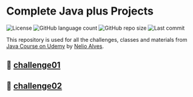 # Complete Java plus Projects

![License](https://img.shields.io/github/license/isabellanunes/udemy-java-completo?style=flat-square)
![GitHub language count](https://img.shields.io/github/languages/count/isabellanunes/udemy-java-completo?style=flat-square)
![GitHub repo size](https://img.shields.io/github/repo-size/isabellanunes/udemy-java-completo?style=flat-square)
![Last commit](https://img.shields.io/github/last-commit/isabellanunes/udemy-java-completo?style=flat-square)

This repository is used for all the challenges, classes and materials from [Java Course on Udemy](https://www.udemy.com/course/java-curso-completo/) by [Nelio Alves](https://www.udemy.com/user/nelio-alves/).

## 📁 [challenge01](/challenge01/challenge01.pdf)
## 📁 [challenge02](/challenge02/challenge02.pdf)